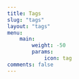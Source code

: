 ```yaml
---
title: Tags
slug: "tags"
layout: "tags"
menu:
    main: 
        weight: -50
        params:
            icon: tag
comments: false
---
```


